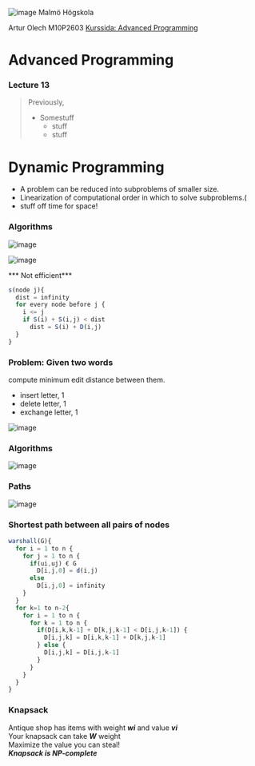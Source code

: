 ![image](https://pbs.twimg.com/profile_images/624172340/mah-logo-twitter_normal.png "Malmö Högskola") Malmö Högskola


Artur Olech
M10P2603
[Kurssida: Advanced Programming](http://edu.mah.se/DA405A "Advanced Programming")
# Advanced Programming
### Lecture 13
> Previously,
> * Somestuff
>   * stuff
>   * stuff

# Dynamic Programming
* A problem can be reduced into subproblems of smaller size.
* Linearization of computational order in which to solve subproblems.(
* stuff off time for space!

### Algorithms
![image](url)

![image](url)


*** Not efficient***
```javascript
s(node j){
  dist = infinity
  for every node before j {
    i <= j
    if S(i) + S(i,j) < dist
      dist = S(i) + D(i,j)
  }
}
```

### Problem: Given two words
compute minimum edit distance between them.
* insert letter, 1
* delete letter, 1
* exchange letter, 1

![image](url)

### Algorithms
![image](url)


### Paths
![image](url)

### Shortest path between all pairs of nodes

```javascript
warshall(G){
  for i = 1 to n {
    for j = 1 to n {
      if(ui,uj) € G
        D[i,j,0] = d(i,j)
      else
        D[i,j,0] = infinity
    }
  }
  for k=1 to n-2{
    for i = 1 to n {
      for k = 1 to n {
        if(D[i,k,k-1] + D[k,j,k-1] < D[i,j,k-1]) {
          D[i,j,k] = D[i,k,k-1] + D[k,j,k-1]
        } else {
          D[i,j,k] = D[i,j,k-1]
        }
      }
    }
  }
}
```

### Knapsack
Antique shop has items with weight ***wi*** and value ***vi***  
Your knapsack can take ***W*** weight  
Maximize the value you can steal!  
***Knapsack is NP-complete***
